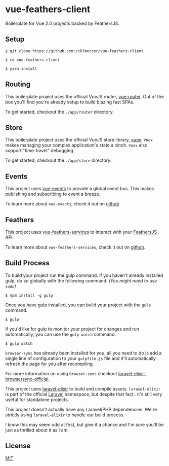 # vue-feathers-client

Boilerplate for Vue 2.0 projects backed by FeathersJS.

## Setup
```
$ git clone https://github.com:/cklmercer/vue-feathers-client
```
```
$ cd vue-feathers-client
```
```
$ yarn install
```

## Routing
This boilerplate project uses the official VueJS router, [vue-router](https://github.com/vuejs/vue-router).
Out of the box you'll find you're already setup to build blazing fast SPAs.

To get started, checkout the `./app/router` directory.

## Store
This boilerplate project uses the official VueJS store library, [vuex](https://github.com/vuejs/vuex).
`Vuex` makes managing your complex application's state a cinch. `Vuex` also support "time-travel" debugging.

To get started, checkout the `./app/store` directory.

## Events
This project uses [vue-events](https://github.com/cklmercer/vue-events) to
provide a global event bus. This makes publishing and subscribing to event a breeze.

To learn more about `vue-events`, check it out on [github](https://github.com/cklmercer/vue-events)

## Feathers
This project uses [vue-feathers-services](https://github.com/cklmercer/vue-feathers-services)
to interact with your [FeathersJS](https://github.com/feathersjs/feathers) API.

To learn more about `vue-feathers-services`, check it out on [github](https://github.com/cklmercer/vue-featehrs-services).

## Build Process
To build your project run the gulp command. If you haven't already installed gulp,
do so globally with the following command. _(You might need to use `sudo`)_
```
$ npm install -g gulp
```

Once you have gulp installed, you can build your project with the `gulp` command.

```
$ gulp
```

If you'd like for gulp to monitor your project for changes and run automatically,
you can use the `gulp watch` command.

```
$ gulp watch
```

`browser-sync` has already been installed for you, all you need to do is add a single
line of configuration to your `gulpfile.js` file and it'll automatically refresh
the page for you after recompiling.

For more information on using `browser-sync` checkout [laravel-elixir-browsersync-official](https://github.com/JeffreyWay/laravel-elixir-browsersync-official).

This project uses [laravel-elixir](https://github.com/laravel/elixir) to build
and compile assets. `laravel-elixir` is part of the official [Laravel](https://laravel.com)
namespace, but despite that fact.. it's still very useful for standalone projects.

This project doesn't actually have any Laravel/PHP dependencies. We're strictly
using `laravel-elixir` to handle our build process.

I know this may seem odd at first, but give it a chance and I'm sure you'll be
just as thrilled about it as I am.

## License
[MIT](https://opensource.org/licenses/MIT)

